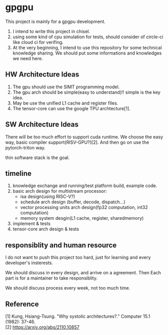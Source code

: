 # gpgpu

This project is mainly for a gpgpu development.

1. I intend to write this project in chisel.
2. using some kind of cpu simulation for tests, should consider of circle-ci like cloud ci for verifing.
3. At the very beginning, I intend to use this repository for some technical knowledge sharing. We should put some informations and knowledges we need here.

## HW Architecture Ideas

1. The gpu should use the SIMT programming model.
2. The gpu arch should be simple(easy to understand)!! simple is the key idea.
3. May be use the unified L1 cache and register files.
4. The tensor-core can use the google TPU archtecture[1].

## SW Architecture Ideas
There will be too much effort to support cuda runtime.
We choose the easy way, basic compiler support(RISV-GPU?)[2]. And then go on use the pytorch-triton way.

thin software stack is the goal.


## timeline

1. knowledge exchange and running/test platform build, example code.
2. basic arch design for multistream processor:
    - isa design(using RISC-V?)
    - schedule arch design (buffer, decode, dispatch...)
    - vector processing units arch design(fp32 computation, int32 computation)
    - memory system desgin(L1 cache, register, sharedmemory)
3. implement & tests
4. tensor-core arch design & tests


## responsiblity and human resource

I do not want to push this project too hard, just for learning and every developer's insterests.

We should discuss in every design, and arrive on a agreement. 
Then Each part is for a maintainer to take responsiblity.

We should discuss process every week, not too much time.


## Reference
[1] Kung, Hsiang-Tsung. "Why systolic architectures?." Computer 15.1 (1982): 37-46.  
[2] https://arxiv.org/abs/2110.10857

